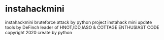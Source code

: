 # instahackmini
instahackmini bruteforce attack by python project
instahack mini update tools by DeFinch
leader of HNOT,IDD,IASO & COTTAGE ENTHUSIAST CODE
copyright 2020
create by python 

